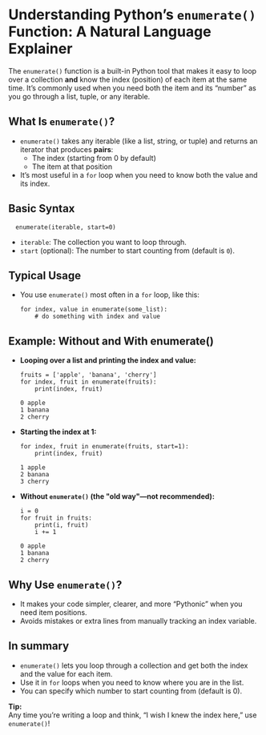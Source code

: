 # Understanding Python’s `enumerate()` Function: A Natural Language Explainer

The `enumerate()` function is a built-in Python tool that makes it easy to loop over a collection **and** know the index (position) of each item at the same time. It’s commonly used when you need both the item and its “number” as you go through a list, tuple, or any iterable.

## What Is `enumerate()`?

- `enumerate()` takes any iterable (like a list, string, or tuple) and returns an iterator that produces **pairs**:  
  - The index (starting from 0 by default)
  - The item at that position
- It’s most useful in a `for` loop when you need to know both the value and its index.

## Basic Syntax

      enumerate(iterable, start=0)

- `iterable`: The collection you want to loop through.
- `start` (optional): The number to start counting from (default is `0`).

## Typical Usage

- You use `enumerate()` most often in a `for` loop, like this:

      for index, value in enumerate(some_list):
          # do something with index and value

## Example: Without and With enumerate()

- **Looping over a list and printing the index and value:**

      fruits = ['apple', 'banana', 'cherry']
      for index, fruit in enumerate(fruits):
          print(index, fruit)

      0 apple
      1 banana
      2 cherry

- **Starting the index at 1:**

      for index, fruit in enumerate(fruits, start=1):
          print(index, fruit)

      1 apple
      2 banana
      3 cherry

- **Without `enumerate()` (the "old way"—not recommended):**

      i = 0
      for fruit in fruits:
          print(i, fruit)
          i += 1

      0 apple
      1 banana
      2 cherry

## Why Use `enumerate()`?

- It makes your code simpler, clearer, and more “Pythonic” when you need item positions.
- Avoids mistakes or extra lines from manually tracking an index variable.

## In summary

- `enumerate()` lets you loop through a collection and get both the index and the value for each item.
- Use it in `for` loops when you need to know where you are in the list.
- You can specify which number to start counting from (default is 0).

**Tip:**  
Any time you’re writing a loop and think, “I wish I knew the index here,” use `enumerate()`!
